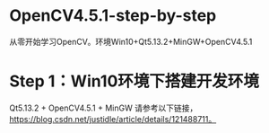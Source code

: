 # OpenCV4.5.1-step-by-step
从零开始学习OpenCV。环境Win10+Qt5.13.2+MinGW+OpenCV4.5.1

# Step 1：Win10环境下搭建开发环境
Qt5.13.2 + OpenCV4.5.1 + MinGW
请参考以下链接，https://blog.csdn.net/justidle/article/details/121488711。